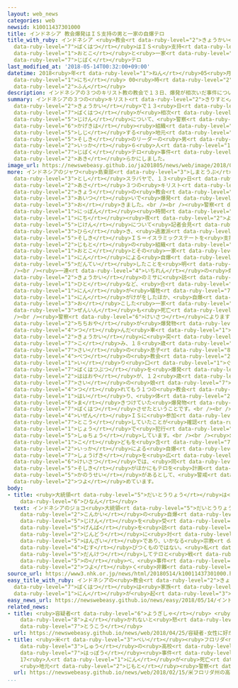 ```yaml
---
layout: web_news
categories: web
newsid: k10011437301000
title: インドネシア 教会爆発はＩＳ支持の男と一家の自爆テロ
title_with_ruby: インドネシア <ruby>教会<rt data-ruby-level="2">きょうかい</rt></ruby><ruby>爆発<rt
  data-ruby-level="7">ばくはつ</rt></ruby>はＩＳ<ruby>支持<rt data-ruby-level="5">しじ</rt></ruby>の<ruby>男<rt
  data-ruby-level="1">おとこ</rt></ruby>と<ruby>一家<rt data-ruby-level="2">いっか</rt></ruby>の<ruby>自爆<rt
  data-ruby-level="7">じばく</rt></ruby>テロ
last_modified_at: '2018-05-14T00:32:00+09:00'
datetime: 2018<ruby>年<rt data-ruby-level="1">ねん</rt></ruby>05<ruby>月<rt data-ruby-level="1">がつ</rt></ruby>14<ruby>日<rt
  data-ruby-level="1">にち</rt></ruby> 00<ruby>時<rt data-ruby-level="2">じ</rt></ruby>32<ruby>分<rt
  data-ruby-level="2">ふん</rt></ruby>
description: インドネシアの３つのキリスト教の教会で１３日、爆発が相次いだ事件について、警察は、過激派組織ＩＳ＝イスラミックステートを支持する地元の組織のリーダーの男とその一家６人による自爆テロ事件だったことを明らかにしました。
summary: インドネシアの３つの<ruby>キリスト<rt data-ruby-level="2">きりすと</rt></ruby><ruby>教<rt data-ruby-level="2">きょう</rt></ruby>の<ruby>教会<rt
  data-ruby-level="2">きょうかい</rt></ruby>で１３<ruby>日<rt data-ruby-level="1">にち</rt></ruby>、<ruby>爆発<rt
  data-ruby-level="7">ばくはつ</rt></ruby>が<ruby>相次<rt data-ruby-level="3">あいつ</rt></ruby>いだ<ruby>事件<rt
  data-ruby-level="5">じけん</rt></ruby>について、<ruby>警察<rt data-ruby-level="6">けいさつ</rt></ruby>は、<ruby>過激派<rt
  data-ruby-level="6">かげきは</rt></ruby><ruby>組織<rt data-ruby-level="5">そしき</rt></ruby>ＩＳ＝イスラミックステートを<ruby>支持<rt
  data-ruby-level="5">しじ</rt></ruby>する<ruby>地元<rt data-ruby-level="2">じもと</rt></ruby>の<ruby>組織<rt
  data-ruby-level="5">そしき</rt></ruby>のリーダーの<ruby>男<rt data-ruby-level="1">おとこ</rt></ruby>とその<ruby>一家<rt
  data-ruby-level="2">いっか</rt></ruby>６<ruby>人<rt data-ruby-level="1">にん</rt></ruby>による<ruby>自爆<rt
  data-ruby-level="7">じばく</rt></ruby>テロ<ruby>事件<rt data-ruby-level="5">じけん</rt></ruby>だったことを<ruby>明<rt
  data-ruby-level="2">あき</rt></ruby>らかにしました。
image_url: https://newswebeasy.github.io/ja201805/news/web/image/2018/05/14/K10011437301_1805140029_1805140033_01_02.jpg
more: インドネシアのジャワ<ruby>島東部<rt data-ruby-level="3">しまとうぶ</rt></ruby>にある<ruby>第<rt data-ruby-level="3">だい</rt></ruby>２の<ruby>都市<rt
  data-ruby-level="3">とし</rt></ruby>スラバヤで、１３<ruby>日<rt data-ruby-level="1">にち</rt></ruby><ruby>朝<rt
  data-ruby-level="2">あさ</rt></ruby>３つの<ruby>キリスト<rt data-ruby-level="2">きりすと</rt></ruby><ruby>教<rt
  data-ruby-level="2">きょう</rt></ruby>の<ruby>教会<rt data-ruby-level="2">きょうかい</rt></ruby>で<ruby>相次<rt
  data-ruby-level="3">あいつ</rt></ruby>いで<ruby>爆発<rt data-ruby-level="7">ばくはつ</rt></ruby>が<ruby>起<rt
  data-ruby-level="3">お</rt></ruby>きました。<br /><br /><ruby>警察<rt data-ruby-level="6">けいさつ</rt></ruby>は、<ruby>日本<rt
  data-ruby-level="1">にっぽん</rt></ruby><ruby>時間<rt data-ruby-level="2">じかん</rt></ruby>の１３<ruby>日<rt
  data-ruby-level="1">にち</rt></ruby><ruby>夜<rt data-ruby-level="2">よる</rt></ruby>、<ruby>事件<rt
  data-ruby-level="5">じけん</rt></ruby>について<ruby>記者会見<rt data-ruby-level="3">きしゃかいけん</rt></ruby>を<ruby>開<rt
  data-ruby-level="3">ひら</rt></ruby>き、<ruby>過激派<rt data-ruby-level="6">かげきは</rt></ruby><ruby>組織<rt
  data-ruby-level="5">そしき</rt></ruby>ＩＳ＝イスラミックステートを<ruby>支持<rt data-ruby-level="5">しじ</rt></ruby>する<ruby>地元<rt
  data-ruby-level="2">じもと</rt></ruby>の<ruby>組織<rt data-ruby-level="5">そしき</rt></ruby>のリーダーの<ruby>男<rt
  data-ruby-level="1">おとこ</rt></ruby>とその<ruby>一家<rt data-ruby-level="2">いっか</rt></ruby>６<ruby>人<rt
  data-ruby-level="1">にん</rt></ruby>による<ruby>自爆<rt data-ruby-level="7">じばく</rt></ruby>テロと<ruby>断定<rt
  data-ruby-level="5">だんてい</rt></ruby>したことを<ruby>明<rt data-ruby-level="2">あき</rt></ruby>らかにしました。<br
  /><br /><ruby>一連<rt data-ruby-level="4">いちれん</rt></ruby>の<ruby>爆発<rt data-ruby-level="7">ばくはつ</rt></ruby>では、<ruby>教会<rt
  data-ruby-level="2">きょうかい</rt></ruby>のミサに<ruby>訪<rt data-ruby-level="7">おとず</rt></ruby>れていた<ruby>人<rt
  data-ruby-level="1">ひと</rt></ruby>など、<ruby>合<rt data-ruby-level="2">あ</rt></ruby>わせて７<ruby>人<rt
  data-ruby-level="1">にん</rt></ruby>が<ruby>犠牲<rt data-ruby-level="7">ぎせい</rt></ruby>になり、４１<ruby>人<rt
  data-ruby-level="1">にん</rt></ruby>がけがをしたほか、<ruby>自爆<rt data-ruby-level="7">じばく</rt></ruby>テロを<ruby>起<rt
  data-ruby-level="3">お</rt></ruby>こした<ruby>一家<rt data-ruby-level="2">いっか</rt></ruby><ruby>全員<rt
  data-ruby-level="3">ぜんいん</rt></ruby>も<ruby>死亡<rt data-ruby-level="6">しぼう</rt></ruby>しました。<br
  /><br /><ruby>警察<rt data-ruby-level="6">けいさつ</rt></ruby>によりますと、<ruby>一家<rt data-ruby-level="2">いっか</rt></ruby>のうち、<ruby>父親<rt
  data-ruby-level="2">ちちおや</rt></ruby>が<ruby>爆発物<rt data-ruby-level="7">ばくはつぶつ</rt></ruby>を<ruby>積<rt
  data-ruby-level="4">つ</rt></ruby>んだ<ruby>車<rt data-ruby-level="1">くるま</rt></ruby>で<ruby>教会<rt
  data-ruby-level="2">きょうかい</rt></ruby>に<ruby>突<rt data-ruby-level="7">つ</rt></ruby>っ<ruby>込<rt
  data-ruby-level="7">こ</rt></ruby>み、１８<ruby>歳<rt data-ruby-level="7">さい</rt></ruby>と１６<ruby>歳<rt
  data-ruby-level="7">さい</rt></ruby>の<ruby>息子<rt data-ruby-level="8">むすこ</rt></ruby>が、<ruby>別<rt
  data-ruby-level="4">べつ</rt></ruby>の<ruby>教会<rt data-ruby-level="2">きょうかい</rt></ruby>の<ruby>入<rt
  data-ruby-level="1">い</rt></ruby>り<ruby>口<rt data-ruby-level="1">ぐち</rt></ruby>で<ruby>爆発物<rt
  data-ruby-level="7">ばくはつぶつ</rt></ruby>を<ruby>爆発<rt data-ruby-level="7">ばくはつ</rt></ruby>させ、さらに<ruby>母親<rt
  data-ruby-level="2">ははおや</rt></ruby>が、１２<ruby>歳<rt data-ruby-level="7">さい</rt></ruby>と９<ruby>歳<rt
  data-ruby-level="7">さい</rt></ruby>の<ruby>娘<rt data-ruby-level="7">むすめ</rt></ruby>を<ruby>連<rt
  data-ruby-level="4">つ</rt></ruby>れてもう１つの<ruby>教会<rt data-ruby-level="2">きょうかい</rt></ruby>に<ruby>入<rt
  data-ruby-level="1">はい</rt></ruby>り、<ruby>体<rt data-ruby-level="2">からだ</rt></ruby>に<ruby>巻<rt
  data-ruby-level="6">ま</rt></ruby>きつけていた<ruby>爆発物<rt data-ruby-level="7">ばくはつぶつ</rt></ruby>を<ruby>爆発<rt
  data-ruby-level="7">ばくはつ</rt></ruby>させたということです。<br /><br />また、<ruby>一家<rt data-ruby-level="2">いっか</rt></ruby>が<ruby>以前<rt
  data-ruby-level="4">いぜん</rt></ruby>ＩＳに<ruby>参加<rt data-ruby-level="4">さんか</rt></ruby>するためにシリアに<ruby>渡航<rt
  data-ruby-level="7">とこう</rt></ruby>していたことが<ruby>確認<rt data-ruby-level="7">かくにん</rt></ruby>されたということで、ＩＳもインターネット<ruby>上<rt
  data-ruby-level="1">じょう</rt></ruby>で<ruby>犯行<rt data-ruby-level="5">はんこう</rt></ruby>を<ruby>主張<rt
  data-ruby-level="5">しゅちょう</rt></ruby>しています。<br /><br /><ruby>幼<rt data-ruby-level="6">おさな</rt></ruby>い<ruby>子<rt
  data-ruby-level="1">こ</rt></ruby>どもを<ruby>含<rt data-ruby-level="7">ふく</rt></ruby>む<ruby>一家<rt
  data-ruby-level="2">いっか</rt></ruby>による<ruby>自爆<rt data-ruby-level="7">じばく</rt></ruby>テロは<ruby>衝撃<rt
  data-ruby-level="7">しょうげき</rt></ruby>を<ruby>広<rt data-ruby-level="2">ひろ</rt></ruby>げていて、<ruby>警察<rt
  data-ruby-level="6">けいさつ</rt></ruby>では、<ruby>同<rt data-ruby-level="2">おな</rt></ruby>じ<ruby>組織<rt
  data-ruby-level="5">そしき</rt></ruby>がほかにもテロを<ruby>計画<rt data-ruby-level="2">けいかく</rt></ruby>している<ruby>可能性<rt
  data-ruby-level="5">かのうせい</rt></ruby>があるとして、<ruby>警戒<rt data-ruby-level="7">けいかい</rt></ruby>を<ruby>強<rt
  data-ruby-level="2">つよ</rt></ruby>めています。
body:
- title: <ruby>大統領<rt data-ruby-level="5">だいとうりょう</rt></ruby>は<ruby>事件<rt data-ruby-level="5">じけん</rt></ruby><ruby>非難<rt
    data-ruby-level="6">ひなん</rt></ruby>
  text: インドネシアのジョコ<ruby>大統領<rt data-ruby-level="5">だいとうりょう</rt></ruby>は、<ruby>今回<rt
    data-ruby-level="2">こんかい</rt></ruby>の<ruby>自爆<rt data-ruby-level="7">じばく</rt></ruby>テロ<ruby>事件<rt
    data-ruby-level="5">じけん</rt></ruby>を<ruby>受<rt data-ruby-level="3">う</rt></ruby>けて、スラバヤの<ruby>現場<rt
    data-ruby-level="5">げんば</rt></ruby>を<ruby>訪<rt data-ruby-level="7">おとず</rt></ruby>れ、「テロは<ruby>人道<rt
    data-ruby-level="2">じんどう</rt></ruby>に<ruby>対<rt data-ruby-level="3">たい</rt></ruby>する<ruby>犯罪<rt
    data-ruby-level="5">はんざい</rt></ruby>であり、いかなる<ruby>宗教<rt data-ruby-level="6">しゅうきょう</rt></ruby>とも<ruby>結<rt
    data-ruby-level="4">むす</rt></ruby>びつくものではない。<ruby>私<rt data-ruby-level="8">わたし</rt></ruby>たちは<ruby>団結<rt
    data-ruby-level="5">だんけつ</rt></ruby>してテロと<ruby>戦<rt data-ruby-level="4">たたか</rt></ruby>わなければならない」と<ruby>述<rt
    data-ruby-level="5">の</rt></ruby>べ、<ruby>事件<rt data-ruby-level="5">じけん</rt></ruby>を<ruby>強<rt
    data-ruby-level="2">つよ</rt></ruby>く<ruby>非難<rt data-ruby-level="6">ひなん</rt></ruby>しました。
source_url: https://www3.nhk.or.jp/news/html/20180514/k10011437301000.html
easy_title_with_ruby: インドネシアの<ruby>教会<rt data-ruby-level="2">きょうかい</rt></ruby>の<ruby>爆発<rt
  data-ruby-level="7">ばくはつ</rt></ruby>は<ruby>家族<rt data-ruby-level="3">かぞく</rt></ruby>６<ruby>人<rt
  data-ruby-level="1">にん</rt></ruby>が<ruby>起<rt data-ruby-level="3">お</rt></ruby>こしたテロ
easy_news_url: https://newswebeasy.github.io/news/easy/2018/05/14/インドネシアの教会の爆発は家族6人が起こしたテロ
related_news:
- title: <ruby>容疑者<rt data-ruby-level="6">ようぎしゃ</rt></ruby> <ruby>女性<rt data-ruby-level="5">じょせい</rt></ruby>に<ruby>好<rt
    data-ruby-level="8">よ</rt></ruby>かれないと<ruby>怒<rt data-ruby-level="7">いか</rt></ruby>りのメッセージ<ruby>投稿<rt
    data-ruby-level="7">とうこう</rt></ruby>
  url: https://newswebeasy.github.io/news/web/2018/04/25/容疑者-女性に好かれないと怒りのメッセージ投稿
- title: <ruby>米<rt data-ruby-level="3">べい</rt></ruby><ruby>フロリダ<rt data-ruby-level="3">ふろりだ</rt></ruby><ruby>州<rt
    data-ruby-level="3">しゅう</rt></ruby>の<ruby>高校<rt data-ruby-level="2">こうこう</rt></ruby>の<ruby>発砲<rt
    data-ruby-level="7">はっぽう</rt></ruby><ruby>事件<rt data-ruby-level="5">じけん</rt></ruby>
    17<ruby>人<rt data-ruby-level="1">にん</rt></ruby>が<ruby>死亡<rt data-ruby-level="6">しぼう</rt></ruby>
    <ruby>地元<rt data-ruby-level="2">じもと</rt></ruby><ruby>警察<rt data-ruby-level="6">けいさつ</rt></ruby>
  url: https://newswebeasy.github.io/news/web/2018/02/15/米フロリダ州の高校の発砲事件-17人が死亡-地元警察
...
```

